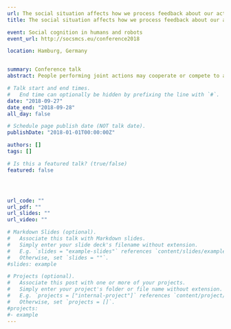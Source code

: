 ```yaml
---
url: The social situation affects how we process feedback about our actions5
title: The social situation affects how we process feedback about our actions

event: Social cognition in humans and robots
event_url: http://socsmcs.eu/conference2018

location: Hamburg, Germany


summary: Conference talk
abstract: People performing joint actions may cooperate or compete to achieve their joint or individual goals. In the present study, we investigated the neural processes underpinning error and monetary rewards processing in such situations using the EEG. We analyzed event-related potentials (ERPs) triggered by feedback about individual and joint actions in cooperative and competitive situations. Given previous literature, we hypothesized monetary losses will elicit more negative responses at midline frontal electrodes (Feedback Related Negativity (FRN)) than monetary wins without regard to the social situation. Additionally, we expected that processing of feedback might be modulated by the social situation (cooperative and competitive). Twenty pairs (N=50) of participants performed a joint four-alternative forced choice (4AFC) visual task either cooperatively or competitively. At the end of each trial, participants received visual performance feedback and accompanying monetary rewards. Specifically, the feedback included individual and joint errors. Furthermore, the resulting positive, negative or neutral monetary rewards were dependent on the social situation. This design rigorously instructed participant to cooperate or compete due to the pay-off matrix. We used linear mixed effects analyses to study the FRN. Analysis of the EEG data revealed the main effect of the valence of the outcome at midline frontal electrodes. The FRN was more negative for losses than wins in both social situations. Moreover, our results suggest that the FRN might be modulated by different social situations. Additionally, we used Threshold Free Cluster Enhancement (TFCE) and permutation tests to explore the data. Results of these analyses suggested the same effect of modulation in processing of feedback between cooperative and competitive situations. In sum, our results replicate previous studies about the FRN and extend them by comparing neurophysiological responses to positive and negative outcomes in a competitive situation, which simultaneously engage two participants. Furthermore, the present design allows for within participants comparison between different social situations (cooperative and competitive). Results of this comparison suggest that the FRN is modulated by social situations. These results can shed new light on the neural process underpinning error and reward processing in cooperative and competitive situations.

# Talk start and end times.
#   End time can optionally be hidden by prefixing the line with `#`.
date: "2018-09-27"
date_end: "2018-09-28"
all_day: false

# Schedule page publish date (NOT talk date).
publishDate: "2018-01-01T00:00:00Z"

authors: []
tags: []

# Is this a featured talk? (true/false)
featured: false




url_code: ""
url_pdf: ""
url_slides: ""
url_video: ""

# Markdown Slides (optional).
#   Associate this talk with Markdown slides.
#   Simply enter your slide deck's filename without extension.
#   E.g. `slides = "example-slides"` references `content/slides/example-slides.md`.
#   Otherwise, set `slides = ""`.
#slides: example

# Projects (optional).
#   Associate this post with one or more of your projects.
#   Simply enter your project's folder or file name without extension.
#   E.g. `projects = ["internal-project"]` references `content/project/deep-learning/index.md`.
#   Otherwise, set `projects = []`.
#projects:
#- example
---
```


